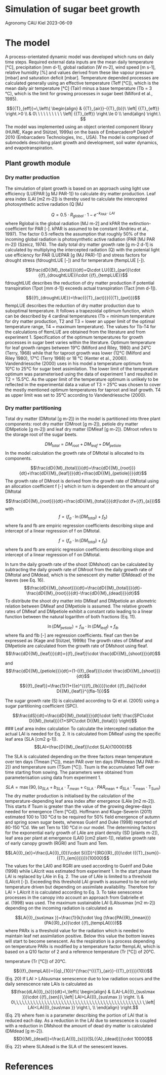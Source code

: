 Simulation of sugar beet growth
================
Agronomy CAU Kiel
2023-06-09

# The model

A process-orientated dynamic model was developed which runs on daily
time steps. Required external data inputs are the mean daily temperature
\[°C\], precipitation \[mm d-1\], global radiation \[W m-2\], wind speed
\[m s-1\], relative humidity \[%\] and values derived from these like
vapour pressure \[mbar\] and saturation deficit \[mbar\]. Temperature
depended processes are calculated generally using an effective
temperature (Teff \[°C\]), which is the mean daily air temperature
\[°C\] (Tair) minus a base temperature (Tb = 3 °C), which is the limit
for growing processes in sugar beet (Milford et al., 1985).

$${{T}_{eff}}=\,\left\{ \begin{align}
  & {{T}_{air}}-{{T}_{b}}\ \left| {{T}_{eff}} \right.>0 \\ 
 & 0\ \ \ \ \ \ \ \ \ \ \left| {{T}_{eff}} \right.\le 0 \\ 
\end{align} \right.\ $$ The model was implemented using an object
oriented component library (HUME, Kage and Stützel, 1999a) on the basis
of Embarcadero® Delphi® 2010 (Embarcadero Technologies, Inc., USA). The
model is comprised of submodels describing plant growth and development,
soil water dynamics, and evapotranspiration.

## Plant growth module

### Dry matter production

The simulation of plant growth is based on an approach using light use
efficiency (LUEPAR \[g MJ PAR-1\]) to calculate dry matter production.
Leaf area index (LAI \[m2 m-2\]) is thereby used to calculate the
intercepted photosynthetic active radiation (Q \[MJ

$$Q=0.5\cdot {{R}_{global}}\cdot 1-{{e}^{-{{k}_{PAR}}\cdot LAI}}$$ where
Rglobal is the global radiation \[MJ m-2\] and kPAR the
extinction-coefficient for PAR \[-\]. kPAR is assumed to be constant
(Andrieu et al., 1997). The factor 0.5 reflects the assumption that
roughly 50% of the incoming global radiation is photosynthetic active
radiation (PAR \[MJ PAR m-2\]) (Szeicz, 1974). The daily total dry
matter growth rate \[g m-2 d-1\] is calculated by multiplying the
intercepted radiation (Q) with the potenial light use efficiency for PAR
(LUEPAR \[g (MJ PAR)-1\]) and stress factors for drought stress
(fdroughtLUE \[-\]) and for temperature (ftempLUE \[-\]).

$$\frac{dD{{M}_{total}}}{dt}=Q\cdot LU{{E}_{par}}\cdot {{f}_{droughtLUE}}\cdot {{f}_{tempLUE}}$$
fdroughtLUE describes the reduction of dry matter production if
potential transpiration (Tpot \[mm d-1\]) exceeds actual transpiration
(Tact \[mm d-1\]).

$${{f}_{droughtLUE}}=\frac{{{T}_{act}}}{{{T}_{pot}}}$$ ftempLUE
describes the reduction of dry matter production due to suboptimal
temperature. It follows a trapezoidal optimum function, which can be
described by 4 cardinal temperatures (Tb = minimum temperature for dry
matter production, T2 and T3 = lower an upper limit of the optimal
temperature range, T4 = maximum temperature). The values for Tb-T4 for
the calculations of ftemLUE are obtained from the literature and from
experiment 1. Specification of the optimum temperatures for growth
processes in sugar beet varies within the literature. Optimum
temperature for leaf growth ranges between 19°C (Milford and Riley,
1980) and 24°C (Terry, 1968) while that for taproot growth was lower
(12°C (Milford and Riley 1980), 17°C (Terry 1968) or 18 °C (Kenter et
al., 2006)). Vandendriessche (2000) uses in his model a temperature
optimum from 10°C to 25°C for sugar beet assimilation. The lower limit
of the temperature optimum was parameterised using the data of
experiment 1 and resulted in T2 = 15.5°C. As the upper limit of the
temperature optimum is unlikely to be reflected in the experimental data
a value of T3 = 25°C was chosen to cover the mostly mentioned optimum
temperatures for taproot and leaf growth. T4 as upper limit was set to
35°C according to Vandendriessche (2000).

### Dry matter partitioning

Total dry matter (DMtotal \[g m-2\]) in the model is partitioned into
three plant components: root dry matter (DMroot \[g m-2\]), petiole dry
matter (DMpetiole \[g m-2\]) and leaf dry matter (DMleaf \[g m-2\]).
DMroot refers to the storage root of the sugar beets.

$$D{{M}_{total}}=D{{M}_{root}}+D{{M}_{leaf}}+D{{M}_{petiole}}$$ In the
model calculation the growth rate of DMtotal is allocated to its
components.

$$\frac{dD{{M}_{total}}}{dt}=\frac{dD{{M}_{root}}}{dt}+\frac{dD{{M}_{leaf}}}{dt}+\frac{dD{{M}_{petiole}}}{dt}$$
The growth rate of DMroot is derived from the growth rate of DMtotal
using an allocation coefficient f \[-\] which in turn is dependent on
the amount of DMtotal

$$\frac{dD{{M}_{root}}}{dt}=\frac{dD{{M}_{total}}}{dt}\cdot (f+{{f}_{a}})$$
with $$f={{({{f}_{a}}\cdot \ln (D{{M}_{total}})+{{f}_{b}})}_{{}}}$$
where fa and fb are empiric regression coefficients describing slope and
intercept of a linear regression of f on DMtotal.

$$f={{({{f}_{a}}\cdot \ln (D{{M}_{total}})+{{f}_{b}})}_{{}}}$$ where fa
and fb are empiric regression coefficients describing slope and
intercept of a linear regression of f on DMtotal.

In turn the daily growth rate of the shoot (DMshoot) can be calculated
by subtracting the daily growth rate of DMroot from the daily growth
rate of DMtotal and DMdead, which is the senescent dry matter (DMdead)
of the leaves (see Eq. 16).
$$\frac{dD{{M}_{shoot}}}{dt}=\frac{dD{{M}_{total}}}{dt}-\frac{dD{{M}_{root}}}{dt}-\frac{dD{{M}_{dead}}}{dt}$$
To distribute the shoot dry matter into DMleaf and DMpetiole an
allometric relation between DMleaf and DMpetiole is assumed. The
relative growth rates of DMleaf and DMpetiole exhibit a constant ratio
leading to a linear function between the natural logarithm of both
fractions (Eq. 11).

$$\ln (D{{M}_{petiole}})={{f}_{la}}\cdot \ln (D{{M}_{leaf}})+{{f}_{lb}}$$
where fla and flb \[-\] are regression coefficients. fleaf can then be
expressed as (Kage and Stützel, 1999b) The growth rates of DMleaf and
DMpetiole are calculated from the growth rate of DMshoot using fleaf.
$$\frac{dD{{M}_{leaf}}}{dt}={{f}_{leaf}}\cdot \frac{dD{{M}_{shoot}}}{dt}$$

and
$$\frac{dD{{M}_{petiole}}}{dt}=(1-{{f}_{leaf}})\cdot \frac{dD{{M}_{shoot}}}{dt}$$

$${{f}_{leaf}}=\frac{1}{1+{{e}^{{{f}_{lb}}}}\cdot {{f}_{la}}\cdot D{{M}_{leaf}}^{(fla-1)}}$$

The sugar growth rate (S) is calculated according to Qi et al. (2005)
using a sugar partitioning coefficient (SPC).

$$\frac{dS}{dt}=\frac{dD{{M}_{total}}}{dt}\cdot \left( \frac{SPC\cdot D{{M}_{total}}}{1+SPC\cdot D{{M}_{total}}} \right)$$
\### Leaf area index calculation To calculate the intercepted radiation
the actual LAI is needed for Eq. 2. It is calculated from DMleaf using
the specific leaf area (SLA \[cm2 g-1\]).
$$LAI=\frac{D{{M}_{leaf}}\cdot SLA}{10000}$$

The SLA is calculated depending on the three factors mean temperature
over ten days (Tmean \[°C\]), mean PAR over ten days (PARmean \[MJ PAR
m-2\]) and temperature sum (TSum \[°C\]). Tsum is the accumulated Teff
over time starting from sowing. The parameters were obtained from
parameterisation using data from experiment 1.

$$SLA=\max (90,({{a}_{SLA}}+{{b}_{SLA}}\cdot {{T}_{mean}}+{{\text{c}}_{\text{SLA}}}\cdot PA{{R}_{\text{mean}}}+{{d}_{SLA}}\cdot {{\text{T}}_{\text{mean}}}\cdot {{\text{T}}_{\text{Sum}}}\text{)}$$
The dry matter production is initialised by the calculation of the
temperature-depending leaf area index after emergence (LAIe \[m2 m-2\]).
This starts if Tsum is greater than the value of the growing degree-days
needed for emergence (Tem \[°Cd\]). Hoffmann and Kluge-Severin (2011)
estimated 100 to 130 °Cd to be required for 50% field emergence of
autumn and spring sown sugar beets, whereas Guérif and Duke (1998)
reported of 80-150 °Cd. We set Tem to 130 °Cd in our model. The
determining factors for the exponential early growth of LAIe are plant
density (SD \[plants m-2\]), leaf area per plant at emergence (LAI0
\[cm2 plant-1\]), relative growth rate of early canopy growth (RGRl) and
Tsum and Tem.

$$LA{{I}_{e}}=\frac{LA{{I}_{0}}\cdot S{{D}^{(RG{{R}_{l}}\cdot ({{T}_{sum}}-{{T}_{em}})}})}{10000}$$
The values for the LAI0 and RGRl are used according to Guérif and Duke
(1998) while LAIcrit was estimated from experiment 1. In the start phase
the LAI is replaced by LAIe in Eq. 2. The use of LAIe is limited to a
threshold (LAIcrit \[-\]). Exceeding this threshold LAI growth is
assumed to be not only temperature driven but depending on assimilate
availability. Therefore for LAI \> LAIcrit it is calculated according to
Eq. 3. To take senescence processes in the canopy into account an
approach from Gabrielle et al. (1998) was used. The maximum sustainable
LAI (LAIsusmax \[m2 m-2\]) depending on the incoming radiation is
calculated as

$$LA{{I}_{sus\max }}=\frac{1}{k}\cdot \log (\frac{PA{{R}_{mean}}}{PA{{R}_{x}}\cdot {{f}_{tempLAI}}})$$
where PARx is a threshold value for the radiation which is needed to
maintain leaf net assimilation positive. Below this value the bottom
leaves will start to become senescent. As the respiration is a process
depending on temperature PARx is modified by a temperature factor
ftempLAI, which is based on a Q10 factor of 2 and a reference
temperature (Tr \[°C\]) of 20°C.

temperature (Tr \[°C\]) of 20°C.

$${{f}_{tempLAI}}={{q}_{10}}^{\frac{^{{{T}_{air}}-{{T}_{r}}}}{10}}$$
(Eq. 20) If LAI \> LAIsusmax senescence due to low radiation occurs and
the daily senescence rate LAIs is calculated as
$$\frac{dLA{{I}_{s}}}{dt}=\,\left\{ \begin{align}
  & (LAI-LA{{I}_{sus\max }})\cdot {{f}_{sen}}\,\left| LAI>LA{{I}_{sus\max }} \right. \\ 
 & 0\,\,\,\,\,\,\,\,\,\,\,\,\,\,\,\,\,\,\,\,\,\,\,\,\,\,\,\,\,\,\,\,\,\,\,\,\,\,\,\,\,\,\,\,\,\ \,\left| LAI<LA{{I}_{sus\max }} \right.\, \\ 
\end{align} \right.$$ (Eq. 21) where fsen is a parameter describing the
portion of LAI that is reduced each day. As a reduction in the LAI due
to senescence is coupled with a reduction in DMshoot the amount of dead
dry matter is calculated (DMdead \[g m-2\]).
$$D{{M}_{dead}}=\frac{LA{{I}_{s}}}{SL{{A}_{dead}}}\cdot 10000$$ (Eq. 22)
where SLAdead is the SLA of the senescent leaves.

# References
